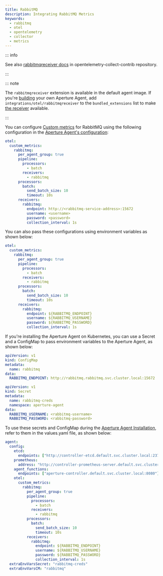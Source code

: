 ```yaml
---
title: RabbitMQ
description: Integrating RabbitMQ Metrics
keywords:
  - rabbitmq
  - otel
  - opentelemetry
  - collector
  - metrics
---
```


::: info

See also [rabbitmqreceiver docs][receiver] in opentelemetry-collect-contrib
repository.

:::

::: note

The `rabbitmqreceiver` extension is available in the default agent image. If
you're [building][build] your own Aperture Agent, add
`integrations/otel/rabbitmqreceiver` to the `bundled_extensions` list to make
[the receiver][receiver] available.

:::

You can configure [Custom metrics][custom-metrics] for RabbitMQ using the
following configuration in the [Aperture Agent's
configuration][agent-configuration]:

```yaml
otel:
  custom_metrics:
    rabbitmq:
      per_agent_group: true
      pipeline:
        processors:
          - batch
        receivers:
          - rabbitmq
      processors:
        batch:
          send_batch_size: 10
          timeout: 10s
      receivers:
        rabbitmq:
          endpoint: http://<rabbitmq-service-address>:15672
          username: <username>
          password: <password>
          collection_interval: 1s
```

You can also pass these configurations using environment variables as shown
below:

```yaml
otel:
  custom_metrics:
    rabbitmq:
      per_agent_group: true
      pipeline:
        processors:
          - batch
        receivers:
          - rabbitmq
      processors:
        batch:
          send_batch_size: 10
          timeout: 10s
      receivers:
        rabbitmq:
          endpoint: ${RABBITMQ_ENDPOINT}
          username: ${RABBITMQ_USERNAME}
          password: ${RABBITMQ_PASSWORD}
          collection_interval: 1s
```

If you're installing the Aperture Agent on Kubernetes, you can use a Secret and
a ConfigMap to pass environment variables to the Aperture Agent, as shown below:

```yaml
apiVersion: v1
kind: ConfigMap
metadata:
  name: rabbitmq
data:
  RABBITMQ_ENDPOINT: http://rabbitmq.rabbitmq.svc.cluster.local:15672
```

```yaml
apiVersion: v1
kind: Secret
metadata:
  name: rabbitmq-creds
  namespace: aperture-agent
data:
  RABBITMQ_USERNAME: <rabbitmq-username>
  RABBITMQ_PASSWORD: <rabbitmq-password>
```

To use these secrets and ConfigMap during the
[Aperture Agent Installation](/get-started/installation/agent/agent.md#agent-installation-modes),
refer to them in the values.yaml file, as shown below:

```yaml
agent:
  config:
    etcd:
      endpoints: ["http://controller-etcd.default.svc.cluster.local:2379"]
    prometheus:
      address: "http://controller-prometheus-server.default.svc.cluster.local:80"
    agent_functions:
      endpoints: ["aperture-controller.default.svc.cluster.local:8080"]
    otel:
      custom_metrics:
        rabbitmq:
          per_agent_group: true
          pipeline:
            processors:
              - batch
            receivers:
              - rabbitmq
          processors:
            batch:
              send_batch_size: 10
              timeout: 10s
          receivers:
            rabbitmq:
              endpoint: ${RABBITMQ_ENDPOINT}
              username: ${RABBITMQ_USERNAME}
              password: ${RABBITMQ_PASSWORD}
              collection_interval: 1s
  extraEnvVarsSecret: "rabbitmq-creds"
  extraEnvVarsCM: "rabbitmq"
```

[build]: /reference/aperturectl/build/agent/agent.md
[receiver]:
  https://github.com/open-telemetry/opentelemetry-collector-contrib/tree/main/receiver/rabbitmqreceiver
[custom-metrics]: /reference/configuration/agent.md#custom-metrics-config
[agent-configuration]: /reference/configuration/agent.md#custom-metrics-config
